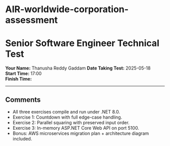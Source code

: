 # AIR-worldwide-corporation-assessment
# Senior Software Engineer Technical Test

**Your Name:** Thanusha Reddy Gaddam
**Date Taking Test:** 2025-05-18  
**Start Time:** 17:00  
**Finish Time:**   

---

## Comments
- All three exercises compile and run under .NET 8.0.
- Exercise 1: Countdown with full edge-case handling.
- Exercise 2: Parallel squaring with preserved input order.
- Exercise 3: In-memory ASP.NET Core Web API on port 5100.
- Bonus: AWS microservices migration plan + architecture diagram included.

